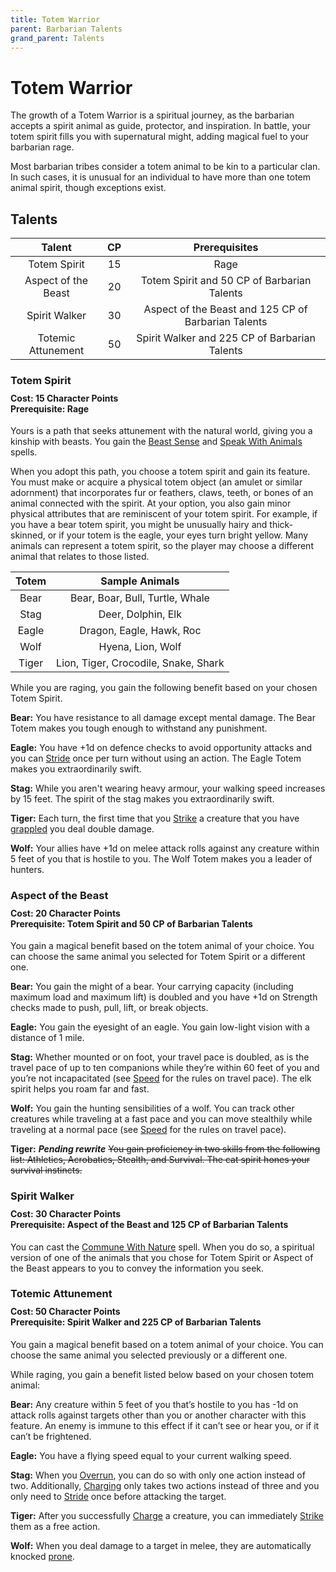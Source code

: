 ```yaml
---
title: Totem Warrior
parent: Barbarian Talents
grand_parent: Talents
---
```


# Totem Warrior
The growth of a Totem Warrior is a spiritual journey, as the barbarian accepts a spirit animal as guide, protector, and inspiration. In battle, your totem spirit fills you with supernatural might, adding magical fuel to your barbarian rage.

Most barbarian tribes consider a totem animal to be kin to a particular clan. In such cases, it is unusual for an individual to have more than one totem animal spirit, though exceptions exist.

## Talents

| Talent | CP | Prerequisites |
|:------:|:--:|:-------------:|
| Totem Spirit        | 15 | Rage |
| Aspect of the Beast | 20 | Totem Spirit and 50 CP of Barbarian Talents |
| Spirit Walker       | 30 | Aspect of the Beast and 125 CP of Barbarian Talents |
| Totemic Attunement  | 50 | Spirit Walker and 225 CP of Barbarian Talents |

### Totem Spirit

<div style="margin-top:-10px;"></div>

#### **Cost:** 15 Character Points<br>**Prerequisite:** Rage
Yours is a path that seeks attunement with the natural world, giving you a kinship with beasts. You gain the [Beast Sense]() and [Speak With Animals](https://stormchaserroleplaying.com/stormchaserRPG/Spells/1/Divination/#speak-with-animals) spells.

When you adopt this path, you choose a totem spirit and gain its feature. You must make or acquire a physical totem object (an amulet or similar adornment) that incorporates fur or feathers, claws, teeth, or bones of an animal connected with the spirit. At your option, you also gain minor physical attributes that are reminiscent of your totem spirit. For example, if you have a bear totem spirit, you might be unusually hairy and thick-skinned, or if your totem is the eagle, your eyes turn bright yellow. Many animals can represent a totem spirit, so the player may choose a different animal that relates to those listed.

| Totem | Sample Animals |
|:-----:|:--------------:|
| Bear | Bear, Boar, Bull, Turtle, Whale |
| Stag | Deer, Dolphin, Elk |
| Eagle | Dragon, Eagle, Hawk, Roc |
| Wolf | Hyena, Lion, Wolf |
| Tiger | Lion, Tiger, Crocodile, Snake, Shark |

While you are raging, you gain the following benefit based on your chosen Totem Spirit.

**Bear:** You have resistance to all damage except mental damage. The Bear Totem makes you tough enough to withstand any punishment.

**Eagle:** You have +1d on defence checks to avoid opportunity attacks and you can [Stride](https://stormchaserroleplaying.com/stormchaserRPG/Combat/Moves/Stride/) once per turn without using an action. The Eagle Totem makes you extraordinarily swift.

**Stag:** While you aren't wearing heavy armour, your walking speed increases by 15 feet. The spirit of the stag makes you extraordinarily swift.

**Tiger:** Each turn, the first time that you [Strike](https://stormchaserroleplaying.com/stormchaserRPG/Combat/Actions/Strike/) a creature that you have [grappled](https://stormchaserroleplaying.com/stormchaserRPG/Combat/Melee/Grapple/) you deal double damage.

**Wolf:** Your allies have +1d on melee attack rolls against any creature within 5 feet of you that is hostile to you. The Wolf Totem makes you a leader of hunters.

### Aspect of the Beast

<div style="margin-top:-10px;"></div>

#### **Cost:** 20 Character Points<br>**Prerequisite:** Totem Spirit and 50 CP of Barbarian Talents
You gain a magical benefit based on the totem animal of your choice. You can choose the same animal you selected for Totem Spirit or a different one.

**Bear:** You gain the might of a bear. Your carrying capacity (including maximum load and maximum lift) is doubled and you have +1d on Strength checks made to push, pull, lift, or break objects.

**Eagle:** You gain the eyesight of an eagle. You gain low-light vision with a distance of 1 mile.

**Stag:** Whether mounted or on foot, your travel pace is doubled, as is the travel pace of up to ten companions while they’re within 60 feet of you and you’re not incapacitated (see [Speed](https://stormchaserroleplaying.com/stormchaserRPG/Exploration/Movement/Speed/) for the rules on travel pace). The elk spirit helps you roam far and fast.

**Wolf:** You gain the hunting sensibilities of a wolf. You can track other creatures while traveling at a fast pace and you can move stealthily while traveling at a normal pace (see [Speed](https://stormchaserroleplaying.com/stormchaserRPG/Exploration/Movement/Speed/) for the rules on travel pace).

**Tiger:** ***Pending rewrite*** ~~You gain proficiency in two skills from the following list: Athletics, Acrobatics, Stealth, and Survival. The cat spirit hones your survival instincts.~~

### Spirit Walker

<div style="margin-top:-10px;"></div>

#### **Cost:** 30 Character Points<br>**Prerequisite:** Aspect of the Beast and 125 CP of Barbarian Talents
You can cast the [Commune With Nature]() spell. When you do so, a spiritual version of one of the animals that you chose for Totem Spirit or Aspect of the Beast appears to you to convey the information you seek.

### Totemic Attunement

<div style="margin-top:-10px;"></div>

#### **Cost:** 50 Character Points<br>**Prerequisite:** Spirit Walker and 225 CP of Barbarian Talents
You gain a magical benefit based on a totem animal of your choice. You can choose the same animal you selected previously or a different one.

While raging, you gain a benefit listed below based on your chosen totem animal:

**Bear:** Any creature within 5 feet of you that’s hostile to you has -1d on attack rolls against targets other than you or another character with this feature. An enemy is immune to this effect if it can’t see or hear you, or if it can’t be frightened.

**Eagle:** You have a flying speed equal to your current walking speed.

**Stag:** When you [Overrun](https://stormchaserroleplaying.com/stormchaserRPG/Combat/Moves/Overrun/), you can do so with only one action instead of two. Additionally, [Charging](https://stormchaserroleplaying.com/stormchaserRPG/Combat/Melee/Charge/) only takes two actions instead of three and you only need to [Stride](https://stormchaserroleplaying.com/stormchaserRPG/Combat/Moves/Stride/) once before attacking the target.

**Tiger:** After you successfully [Charge](https://stormchaserroleplaying.com/stormchaserRPG/Combat/Melee/Charge/) a creature, you can immediately [Strike](https://stormchaserroleplaying.com/stormchaserRPG/Combat/Actions/Strike/) them as a free action.

**Wolf:** When you deal damage to a target in melee, they are automatically knocked [prone](https://stormchaserroleplaying.com/stormchaserRPG/Conditions/Prone/).
